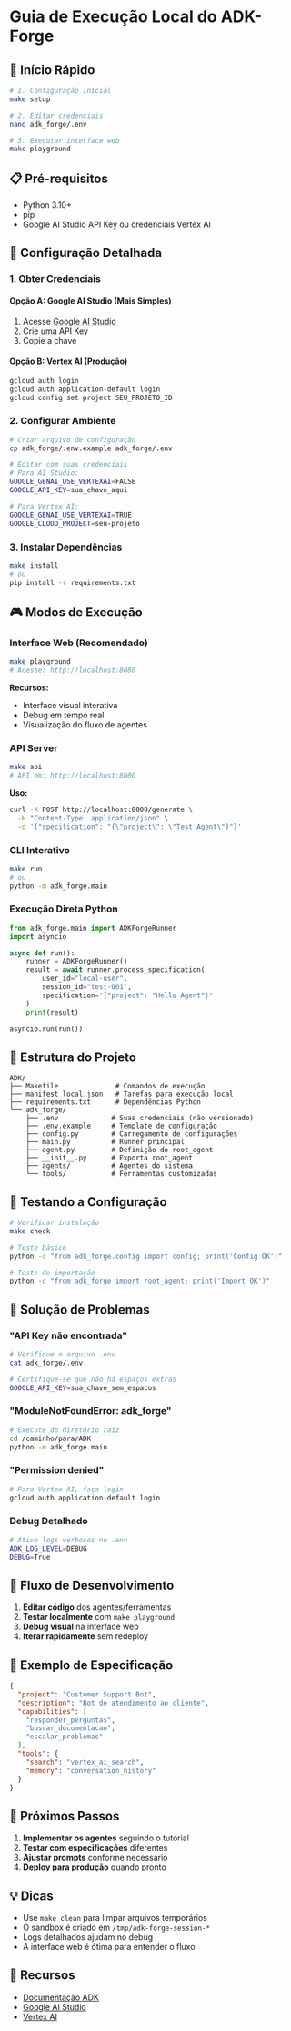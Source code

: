 # Guia de Execução Local do ADK-Forge

## 🚀 Início Rápido

```bash
# 1. Configuração inicial
make setup

# 2. Editar credenciais
nano adk_forge/.env

# 3. Executar interface web
make playground
```

## 📋 Pré-requisitos

- Python 3.10+
- pip
- Google AI Studio API Key ou credenciais Vertex AI

## 🔧 Configuração Detalhada

### 1. Obter Credenciais

#### Opção A: Google AI Studio (Mais Simples)
1. Acesse [Google AI Studio](https://aistudio.google.com/apikey)
2. Crie uma API Key
3. Copie a chave

#### Opção B: Vertex AI (Produção)
```bash
gcloud auth login
gcloud auth application-default login
gcloud config set project SEU_PROJETO_ID
```

### 2. Configurar Ambiente

```bash
# Criar arquivo de configuração
cp adk_forge/.env.example adk_forge/.env

# Editar com suas credenciais
# Para AI Studio:
GOOGLE_GENAI_USE_VERTEXAI=FALSE
GOOGLE_API_KEY=sua_chave_aqui

# Para Vertex AI:
GOOGLE_GENAI_USE_VERTEXAI=TRUE
GOOGLE_CLOUD_PROJECT=seu-projeto
```

### 3. Instalar Dependências

```bash
make install
# ou
pip install -r requirements.txt
```

## 🎮 Modos de Execução

### Interface Web (Recomendado)
```bash
make playground
# Acesse: http://localhost:8080
```

**Recursos:**
- Interface visual interativa
- Debug em tempo real
- Visualização do fluxo de agentes

### API Server
```bash
make api
# API em: http://localhost:8000
```

**Uso:**
```bash
curl -X POST http://localhost:8000/generate \
  -H "Content-Type: application/json" \
  -d '{"specification": "{\"project\": \"Test Agent\"}"}'
```

### CLI Interativo
```bash
make run
# ou
python -m adk_forge.main
```

### Execução Direta Python
```python
from adk_forge.main import ADKForgeRunner
import asyncio

async def run():
    runner = ADKForgeRunner()
    result = await runner.process_specification(
        user_id="local-user",
        session_id="test-001",
        specification='{"project": "Hello Agent"}'
    )
    print(result)

asyncio.run(run())
```

## 📁 Estrutura do Projeto

```
ADK/
├── Makefile              # Comandos de execução
├── manifest_local.json   # Tarefas para execução local
├── requirements.txt      # Dependências Python
└── adk_forge/
    ├── .env             # Suas credenciais (não versionado)
    ├── .env.example     # Template de configuração
    ├── config.py        # Carregamento de configurações
    ├── main.py          # Runner principal
    ├── agent.py         # Definição do root_agent
    ├── __init__.py      # Exporta root_agent
    ├── agents/          # Agentes do sistema
    └── tools/           # Ferramentas customizadas
```

## 🧪 Testando a Configuração

```bash
# Verificar instalação
make check

# Teste básico
python -c "from adk_forge.config import config; print('Config OK')"

# Teste de importação
python -c "from adk_forge import root_agent; print('Import OK')"
```

## 🐛 Solução de Problemas

### "API Key não encontrada"
```bash
# Verifique o arquivo .env
cat adk_forge/.env

# Certifique-se que não há espaços extras
GOOGLE_API_KEY=sua_chave_sem_espacos
```

### "ModuleNotFoundError: adk_forge"
```bash
# Execute do diretório raiz
cd /caminho/para/ADK
python -m adk_forge.main
```

### "Permission denied"
```bash
# Para Vertex AI, faça login
gcloud auth application-default login
```

### Debug Detalhado
```bash
# Ative logs verbosos no .env
ADK_LOG_LEVEL=DEBUG
DEBUG=True
```

## 🔄 Fluxo de Desenvolvimento

1. **Editar código** dos agentes/ferramentas
2. **Testar localmente** com `make playground`
3. **Debug visual** na interface web
4. **Iterar rapidamente** sem redeploy

## 📝 Exemplo de Especificação

```json
{
  "project": "Customer Support Bot",
  "description": "Bot de atendimento ao cliente",
  "capabilities": [
    "responder_perguntas",
    "buscar_documentacao",
    "escalar_problemas"
  ],
  "tools": {
    "search": "vertex_ai_search",
    "memory": "conversation_history"
  }
}
```

## 🎯 Próximos Passos

1. **Implementar os agentes** seguindo o tutorial
2. **Testar com especificações** diferentes
3. **Ajustar prompts** conforme necessário
4. **Deploy para produção** quando pronto

## 💡 Dicas

- Use `make clean` para limpar arquivos temporários
- O sandbox é criado em `/tmp/adk-forge-session-*`
- Logs detalhados ajudam no debug
- A interface web é ótima para entender o fluxo

## 🔗 Recursos

- [Documentação ADK](https://google.github.io/adk-docs/)
- [Google AI Studio](https://aistudio.google.com/)
- [Vertex AI](https://cloud.google.com/vertex-ai)